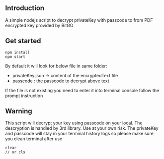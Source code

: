 ## Introduction

A simple nodejs script to decrypt privateKey with passcode to from PDF encrypted key provided by BitGO

## Get started

```
npm install
npm start
```

By default it will look for below file in same folder:

- privateKey.json -> content of the encryptedText file
- passcode : the passcode to decrypt above text

If the file is not existing you need to enter it into terminal console follow the prompt instruction

## Warning

This script will decrypt your key using passcode on your local. The descryption is handled by 3rd library. Use at your own risk. The privateKey and passcode will stay in your terminal history logs so please make sure you clean terminal after use

```
clear
// or cls
```
